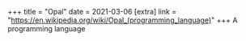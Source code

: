 +++
title = "Opal"
date = 2021-03-06
[extra]
link = "https://en.wikipedia.org/wiki/Opal_(programming_language)"
+++
A programming language

